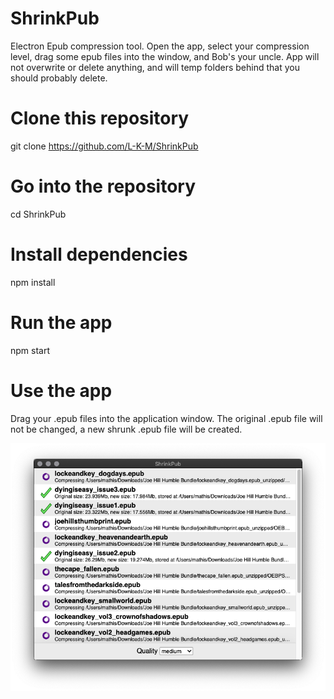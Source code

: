 # ShrinkPub
Electron Epub compression tool. Open the app, select your compression level, drag some epub files into the window, and Bob's your uncle. App will not overwrite or delete anything, and will temp folders behind that you should probably delete.

# Clone this repository
git clone https://github.com/L-K-M/ShrinkPub
# Go into the repository
cd ShrinkPub
# Install dependencies
npm install
# Run the app
npm start
# Use the app
Drag your .epub files into the application window. The original .epub file will not be changed, a new shrunk .epub file will be created.


![screenshot](screenshot.png)
